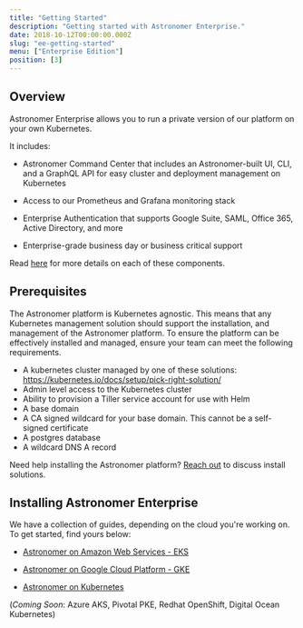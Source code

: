 ```yaml
---
title: "Getting Started"
description: "Getting started with Astronomer Enterprise."
date: 2018-10-12T00:00:00.000Z
slug: "ee-getting-started"
menu: ["Enterprise Edition"]
position: [3]
---
```


## Overview

Astronomer Enterprise allows you to run a private version of our platform on your own Kubernetes.

It includes:

- Astronomer Command Center that includes an Astronomer-built UI, CLI, and a GraphQL API for easy cluster and deployment management on Kubernetes

- Access to our Prometheus and Grafana monitoring stack

- Enterprise Authentication that supports Google Suite, SAML, Office 365, Active Directory, and more

- Enterprise-grade business day or business critical support

Read [here](https://www.astronomer.io/guides/astronomer-features/) for more details on each of these components. 

## Prerequisites

The Astronomer platform is Kubernetes agnostic. This means that any Kubernetes management solution should support the installation, and management of the Astronomer platform. To ensure the platform can be effectively installed and managed, ensure your team can meet the following requirements.


* A kubernetes cluster managed by one of these solutions: https://kubernetes.io/docs/setup/pick-right-solution/
* Admin level access to the Kubernetes cluster
* Ability to provision a Tiller service account for use with Helm
* A base domain
* A CA signed wildcard for your base domain. This cannot be a self-signed certificate
* A postgres database
* A wildcard DNS A record


Need help installing the Astronomer platform? [Reach out](https://www.astronomer.io/contact/?from=/) to discuss install solutions. 

## Installing Astronomer Enterprise

We have a collection of guides, depending on the cloud you're working on. To get started, find yours below:

- [Astronomer on Amazon Web Services - EKS](https://www.astronomer.io/docs/ee-installation-eks)

- [Astronomer on Google Cloud Platform - GKE](https://www.astronomer.io/docs/installation-ee-gke)

- [Astronomer on Kubernetes](https://www.astronomer.io/docs/ee-installation-general-kubernetes)

(*Coming Soon*: Azure AKS, Pivotal PKE, Redhat OpenShift, Digital Ocean Kubernetes)
